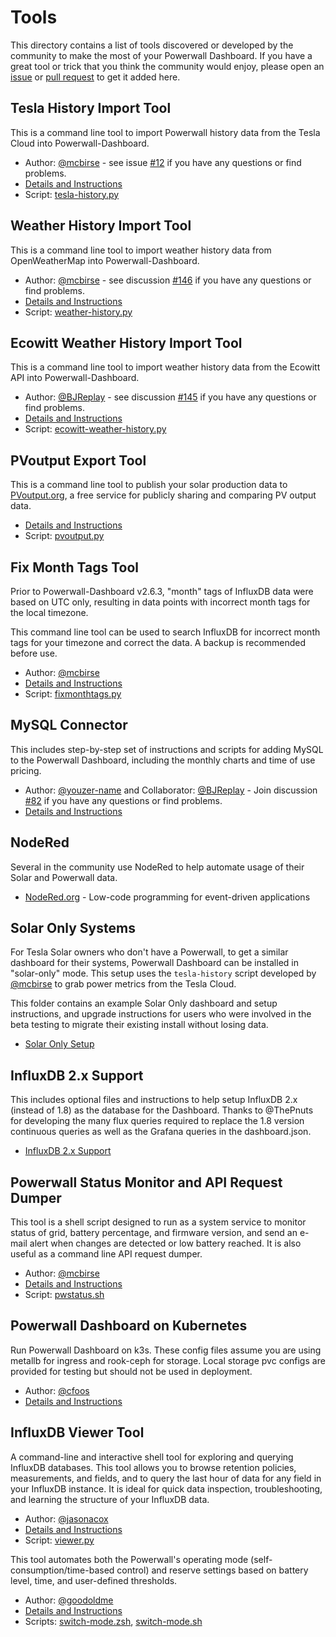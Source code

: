 # Tools

This directory contains a list of tools discovered or developed by the community to make the most of your Powerwall Dashboard. If you have a great tool or trick that you think the community would enjoy, please open an [issue](https://github.com/jasonacox/Powerwall-Dashboard/issues) or [pull request](https://github.com/jasonacox/Powerwall-Dashboard/pulls) to get it added here.

## Tesla History Import Tool

This is a command line tool to import Powerwall history data from the Tesla Cloud into Powerwall-Dashboard.

* Author: [@mcbirse](https://github.com/mcbirse) - see issue [#12](https://github.com/jasonacox/Powerwall-Dashboard/issues/12) if you have any questions or find problems.
* [Details and Instructions](tesla-history/)
* Script: [tesla-history.py](tesla-history/tesla-history.py)

## Weather History Import Tool

This is a command line tool to import weather history data from OpenWeatherMap into Powerwall-Dashboard.

* Author: [@mcbirse](https://github.com/mcbirse) - see discussion [#146](https://github.com/jasonacox/Powerwall-Dashboard/discussions/146) if you have any questions or find problems.
* [Details and Instructions](weather-history/)
* Script: [weather-history.py](weather-history/weather-history.py)

## Ecowitt Weather History Import Tool

This is a command line tool to import weather history data from the Ecowitt API into Powerwall-Dashboard.

* Author: [@BJReplay](https://github.com/BJReplay) - see discussion [#145](https://github.com/jasonacox/Powerwall-Dashboard/discussions/145) if you have any questions or find problems.
* [Details and Instructions](ecowitt-weather-history/)
* Script: [ecowitt-weather-history.py](ecowitt-weather-history/ecowitt-weather-history.py)

## PVoutput Export Tool

This is a command line tool to publish your solar production data to [PVoutput.org](https://pvoutput.org/), a free service for publicly sharing and comparing PV output data.

* [Details and Instructions](pvoutput/)
* Script: [pvoutput.py](pvoutput/pvoutput.py)

## Fix Month Tags Tool

Prior to Powerwall-Dashboard v2.6.3, "month" tags of InfluxDB data were based on UTC only, resulting in data points with incorrect month tags for the local timezone.

This command line tool can be used to search InfluxDB for incorrect month tags for your timezone and correct the data. A backup is recommended before use.

* Author: [@mcbirse](https://github.com/mcbirse)
* [Details and Instructions](fixmonthtags/)
* Script: [fixmonthtags.py](fixmonthtags/fixmonthtags.py)

## MySQL Connector

This includes step-by-step set of instructions and scripts for adding MySQL to the Powerwall Dashboard, including the monthly charts and time of use pricing.

* Author: [@youzer-name](https://github.com/youzer-name) and Collaborator: [@BJReplay](https://github.com/BJReplay) - Join discussion [#82](https://github.com/jasonacox/Powerwall-Dashboard/discussions/82) if you have any questions or find problems.
* [Details and Instructions](mysql/)

## NodeRed

Several in the community use NodeRed to help automate usage of their Solar and Powerwall data.

* [NodeRed.org](https://nodered.org/) - Low-code programming for event-driven applications

## Solar Only Systems

For Tesla Solar owners who don't have a Powerwall, to get a similar dashboard for their systems, Powerwall Dashboard can be installed in "solar-only" mode. This setup uses the `tesla-history` script developed by [@mcbirse](https://github.com/mcbirse) to grab power metrics from the Tesla Cloud.

This folder contains an example Solar Only dashboard and setup instructions, and upgrade instructions for users who were involved in the beta testing to migrate their existing install without losing data.

* [Solar Only Setup](solar-only/)

## InfluxDB 2.x Support

This includes optional files and instructions to help setup InfluxDB 2.x (instead of 1.8) as the database for the Dashboard. Thanks to @ThePnuts for developing the many flux queries required to replace the 1.8 version continuous queries as well as the Grafana queries in the dashboard.json.

* [InfluxDB 2.x Support](influxdb2/)

## Powerwall Status Monitor and API Request Dumper

This tool is a shell script designed to run as a system service to monitor status of grid, battery percentage, and firmware version, and send an e-mail alert when changes are detected or low battery reached. It is also useful as a command line API request dumper.

* Author: [@mcbirse](https://github.com/mcbirse)
* [Details and Instructions](pwstatus/)
* Script: [pwstatus.sh](pwstatus/pwstatus.sh)

## Powerwall Dashboard on Kubernetes

Run Powerwall Dashboard on k3s. These config files assume you are using metallb for ingress and rook-ceph for storage. Local storage pvc configs are provided for testing but should not be used in deployment.

* Author: [@cfoos](https://github.com/cfoos)
* [Details and Instructions](k3s/)

## InfluxDB Viewer Tool

A command-line and interactive shell tool for exploring and querying InfluxDB databases. This tool allows you to browse retention policies, measurements, and fields, and to query the last hour of data for any field in your InfluxDB instance. It is ideal for quick data inspection, troubleshooting, and learning the structure of your InfluxDB data.

* Author: [@jasonacox](https://github.com/jasonacox)
* [Details and Instructions](influxdb-viewer/README.md)
* Script: [viewer.py](influxdb-viewer/viewer.py)


This tool automates both the Powerwall's operating mode (self-consumption/time-based control) and reserve settings based on battery level, time, and user-defined thresholds.

* Author: [@goodoldme](https://github.com/goodoldme)
* [Details and Instructions](switch-mode/)
* Scripts: [switch-mode.zsh](switch-mode/switch-mode.zsh), [switch-mode.sh](switch-mode/switch-mode.sh)